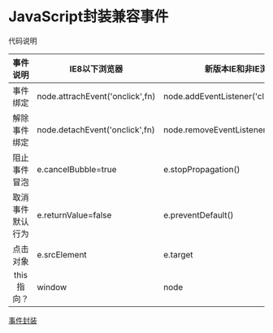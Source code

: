# JavaScript封装兼容事件

代码说明

|事件说明|IE8以下浏览器|新版本IE和非IE浏览器|
|:---------:|--|--|
|事件绑定|node.attrachEvent('onclick',fn)|node.addEventListener('click',fn,false)|
|解除事件绑定|node.detachEvent('onclick',fn)|node.removeEventListener('click',fn,false)|
|阻止事件冒泡|e.cancelBubble=true|e.stopPropagation()|
|取消事件默认行为|e.returnValue=false|e.preventDefault()|
|点击对象|e.srcElement|e.target|
|this指向？|window|node|

[事件封装](https://github.com/boloog/demos/blob/master/js-event.js)